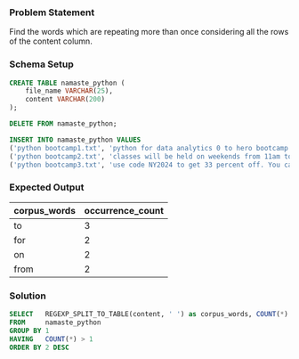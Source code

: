 ### Problem Statement

Find the words which are repeating more than once considering all the rows of the content column.

### Schema Setup

```sql
CREATE TABLE namaste_python (
    file_name VARCHAR(25),
    content VARCHAR(200)
);

DELETE FROM namaste_python;

INSERT INTO namaste_python VALUES 
('python bootcamp1.txt', 'python for data analytics 0 to hero bootcamp starting on Jan 6th'),
('python bootcamp2.txt', 'classes will be held on weekends from 11am to 1 pm for 5-6 weeks'),
('python bootcamp3.txt', 'use code NY2024 to get 33 percent off. You can register from namaste sql website. Link in pinned comment');
```


### Expected Output

| corpus_words | occurrence_count |
|--------------|------------------|
| to           | 3                |
| for          | 2                |
| on           | 2                |
| from         | 2                |



### Solution

```sql
SELECT   REGEXP_SPLIT_TO_TABLE(content, ' ') as corpus_words, COUNT(*) as occurence_count
FROM     namaste_python
GROUP BY 1
HAVING   COUNT(*) > 1
ORDER BY 2 DESC
```



